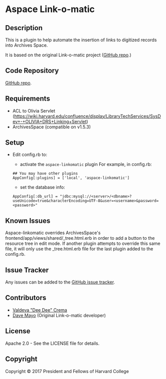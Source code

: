 Aspace Link-o-matic
============

Description
-----------

This is a plugin to help automate the insertion of links to digitized records into
Archives Space.  

It is based on the original Link-o-matic project ([GitHub repo](https://github.com/harvard-library/linkomatic).)

Code Repository
---------------

[GitHub repo](https://github.com/harvard-library/aspace-linkomatic).

Requirements
------------

* ACL to Olivia Servlet (https://wiki.harvard.edu/confluence/display/LibraryTechServices/SysDev+-+OLIVIA+DRS+Linking+Servlet)
* ArchivesSpace (compatible on v1.5.3)


Setup
-----

* Edit config.rb to:
	* activate the `aspace-linkomatic` plugin
	For example, in config.rb:
	
	```
	## You may have other plugins
	AppConfig[:plugins] = ['local', 'aspace-linkomatic']
	```
	* set the database info: 
	```
	AppConfig[:db_url] = "jdbc:mysql://<server>/<dbname>?useUnicode=true&characterEncoding=UTF-8&user=<username>&password=<password>"
	```


Known Issues
-------------

Aspace-linkomatic overrides ArchivesSpace's  frontend/app/views/shared/_tree.html.erb in order
to add a button to the resource tree in edit mode.  If another plugin attempts to override
this same file, it will only use the _tree.html.erb file for the last plugin added to the config.rb.


Issue Tracker
-------------

Any issues can be added to the [GitHub issue tracker](https://github.com/harvard-library/aspace-linkomatic/issues).



Contributors
------------
* [Valdeva "Dee Dee" Crema](https://github.com/ives1227)
* [Dave Mayo](https://github.com/pobocks) (Original Link-o-matic developer)

License
-------

Apache 2.0 - See the LICENSE file for details.

Copyright
---------

Copyright &copy; 2017 President and Fellows of Harvard College
